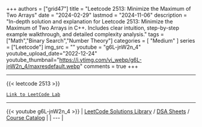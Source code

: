 
+++
authors = ["grid47"]
title = "Leetcode 2513: Minimize the Maximum of Two Arrays"
date = "2024-02-29"
lastmod = "2024-11-06"
description = "In-depth solution and explanation for Leetcode 2513: Minimize the Maximum of Two Arrays in C++. Includes clear intuition, step-by-step example walkthrough, and detailed complexity analysis."
tags = ["Math","Binary Search","Number Theory"]
categories = [
    "Medium"
]
series = ["Leetcode"]
img_src = ""
youtube = "g6L-jnW2n_4"
youtube_upload_date="2022-12-24"
youtube_thumbnail="https://i.ytimg.com/vi_webp/g6L-jnW2n_4/maxresdefault.webp"
comments = true
+++



---
{{< leetcode 2513 >}}

[`Link to LeetCode Lab`](https://leetcode.com/problems/minimize-the-maximum-of-two-arrays/description/)

---
{{< youtube g6L-jnW2n_4 >}}
| [LeetCode Solutions Library](https://grid47.xyz/leetcode/) / [DSA Sheets](https://grid47.xyz/sheets/) / [Course Catalog](https://grid47.xyz/courses/) |
| --- |

